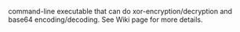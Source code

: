 command-line executable that can do xor-encryption/decryption and base64 encoding/decoding. See Wiki page for more details.



